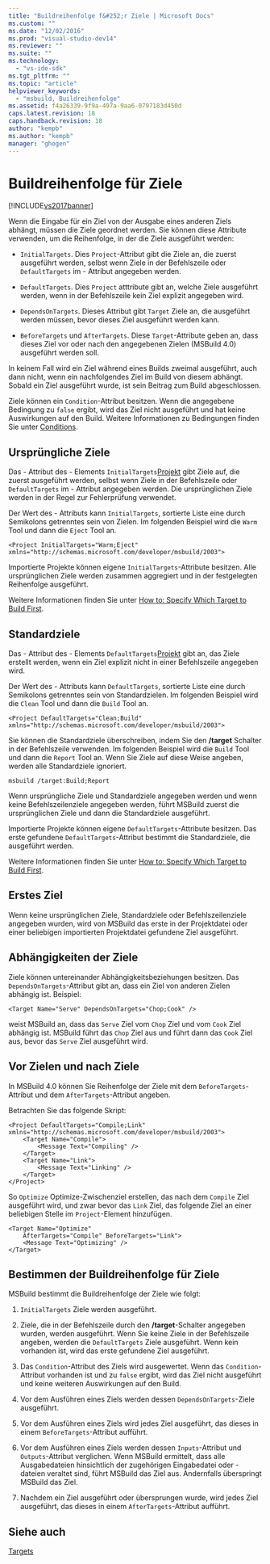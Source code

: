 ```yaml
---
title: "Buildreihenfolge f&#252;r Ziele | Microsoft Docs"
ms.custom: ""
ms.date: "12/02/2016"
ms.prod: "visual-studio-dev14"
ms.reviewer: ""
ms.suite: ""
ms.technology: 
  - "vs-ide-sdk"
ms.tgt_pltfrm: ""
ms.topic: "article"
helpviewer_keywords: 
  - "msbuild, Buildreihenfolge"
ms.assetid: f4a26339-9f9a-497a-9aa6-0797183d450d
caps.latest.revision: 18
caps.handback.revision: 18
author: "kempb"
ms.author: "kempb"
manager: "ghogen"
---
```

# Buildreihenfolge f&#252;r Ziele
[!INCLUDE[vs2017banner](../code-quality/includes/vs2017banner.md)]

Wenn die Eingabe für ein Ziel von der Ausgabe eines anderen Ziels abhängt, müssen die Ziele geordnet werden.  Sie können diese Attribute verwenden, um die Reihenfolge, in der die Ziele ausgeführt werden:  
  
-   `InitialTargets`.  Dies `Project`\-Attribut gibt die Ziele an, die zuerst ausgeführt werden, selbst wenn Ziele in der Befehlszeile oder `DefaultTargets` im \- Attribut angegeben werden.  
  
-   `DefaultTargets`.  Dies `Project` atttribute gibt an, welche Ziele ausgeführt werden, wenn in der Befehlszeile kein Ziel explizit angegeben wird.  
  
-   `DependsOnTargets`.  Dieses Attribut gibt `Target` Ziele an, die ausgeführt werden müssen, bevor dieses Ziel ausgeführt werden kann.  
  
-   `BeforeTargets` und `AfterTargets`.  Diese `Target`\-Attribute geben an, dass dieses Ziel vor oder nach den angegebenen Zielen \(MSBuild 4.0\) ausgeführt werden soll.  
  
 In keinem Fall wird ein Ziel während eines Builds zweimal ausgeführt, auch dann nicht, wenn ein nachfolgendes Ziel im Build von diesem abhängt.  Sobald ein Ziel ausgeführt wurde, ist sein Beitrag zum Build abgeschlossen.  
  
 Ziele können ein `Condition`\-Attribut besitzen.  Wenn die angegebene Bedingung zu `false` ergibt, wird das Ziel nicht ausgeführt und hat keine Auswirkungen auf den Build.  Weitere Informationen zu Bedingungen finden Sie unter [Conditions](../msbuild/msbuild-conditions.md).  
  
## Ursprüngliche Ziele  
 Das \- Attribut des \- Elements `InitialTargets`[Projekt](../msbuild/project-element-msbuild.md) gibt Ziele auf, die zuerst ausgeführt werden, selbst wenn Ziele in der Befehlszeile oder `DefaultTargets` im \- Attribut angegeben werden.  Die ursprünglichen Ziele werden in der Regel zur Fehlerprüfung verwendet.  
  
 Der Wert des \- Attributs kann `InitialTargets`, sortierte Liste eine durch Semikolons getrenntes sein von Zielen.  Im folgenden Beispiel wird die `Warm` Tool und dann die `Eject` Tool an.  
  
```  
<Project InitialTargets="Warm;Eject" xmlns="http://schemas.microsoft.com/developer/msbuild/2003">  
```  
  
 Importierte Projekte können eigene `InitialTargets`\-Attribute besitzen.  Alle ursprünglichen Ziele werden zusammen aggregiert und in der festgelegten Reihenfolge ausgeführt.  
  
 Weitere Informationen finden Sie unter [How to: Specify Which Target to Build First](../msbuild/how-to-specify-which-target-to-build-first.md).  
  
## Standardziele  
 Das \- Attribut des \- Elements `DefaultTargets`[Projekt](../msbuild/project-element-msbuild.md) gibt an, das Ziele erstellt werden, wenn ein Ziel explizit nicht in einer Befehlszeile angegeben wird.  
  
 Der Wert des \- Attributs kann `DefaultTargets`, sortierte Liste eine durch Semikolons getrenntes sein von Standardzielen.  Im folgenden Beispiel wird die `Clean` Tool und dann die `Build` Tool an.  
  
```  
<Project DefaultTargets="Clean;Build" xmlns="http://schemas.microsoft.com/developer/msbuild/2003">  
```  
  
 Sie können die Standardziele überschreiben, indem Sie den **\/target** Schalter in der Befehlszeile verwenden.  Im folgenden Beispiel wird die `Build` Tool und dann die `Report` Tool an.  Wenn Sie Ziele auf diese Weise angeben, werden alle Standardziele ignoriert.  
  
 `msbuild /target:Build;Report`  
  
 Wenn ursprüngliche Ziele und Standardziele angegeben werden und wenn keine Befehlszeilenziele angegeben werden, führt MSBuild zuerst die ursprünglichen Ziele und dann die Standardziele ausgeführt.  
  
 Importierte Projekte können eigene `DefaultTargets`\-Attribute besitzen.  Das erste gefundene `DefaultTargets`\-Attribut bestimmt die Standardziele, die ausgeführt werden.  
  
 Weitere Informationen finden Sie unter [How to: Specify Which Target to Build First](../msbuild/how-to-specify-which-target-to-build-first.md).  
  
## Erstes Ziel  
 Wenn keine ursprünglichen Ziele, Standardziele oder Befehlszeilenziele angegeben wurden, wird von MSBuild das erste in der Projektdatei oder einer beliebigen importierten Projektdatei gefundene Ziel ausgeführt.  
  
## Abhängigkeiten der Ziele  
 Ziele können untereinander Abhängigkeitsbeziehungen besitzen.  Das `DependsOnTargets`\-Attribut gibt an, dass ein Ziel von anderen Zielen abhängig ist.  Beispiel:  
  
```  
<Target Name="Serve" DependsOnTargets="Chop;Cook" />  
```  
  
 weist MSBuild an, dass das `Serve` Ziel vom `Chop` Ziel und vom `Cook` Ziel abhängig ist.  MSBuild führt das `Chop` Ziel aus und führt dann das `Cook` Ziel aus, bevor das `Serve` Ziel ausgeführt wird.  
  
## Vor Zielen und nach Ziele  
 In MSBuild 4.0 können Sie Reihenfolge der Ziele mit dem `BeforeTargets`\-Attribut und dem `AfterTargets`\-Attribut angeben.  
  
 Betrachten Sie das folgende Skript:  
  
```  
<Project DefaultTargets="Compile;Link" xmlns="http://schemas.microsoft.com/developer/msbuild/2003">  
    <Target Name="Compile">  
        <Message Text="Compiling" />  
    </Target>  
    <Target Name="Link">  
        <Message Text="Linking" />  
    </Target>  
</Project>  
```  
  
 So `Optimize` Optimize\-Zwischenziel erstellen, das nach dem `Compile` Ziel ausgeführt wird, und zwar bevor das `Link` Ziel, das folgende Ziel an einer beliebigen Stelle im `Project`\-Element hinzufügen.  
  
```  
<Target Name="Optimize"   
    AfterTargets="Compile" BeforeTargets="Link">  
    <Message Text="Optimizing" />  
</Target>  
```  
  
## Bestimmen der Buildreihenfolge für Ziele  
 MSBuild bestimmt die Buildreihenfolge der Ziele wie folgt:  
  
1.  `InitialTargets` Ziele werden ausgeführt.  
  
2.  Ziele, die in der Befehlszeile durch den **\/target**\-Schalter angegeben wurden, werden ausgeführt.  Wenn Sie keine Ziele in der Befehlszeile angeben, werden die `DefaultTargets` Ziele ausgeführt.  Wenn kein vorhanden ist, wird das erste gefundene Ziel ausgeführt.  
  
3.  Das `Condition`\-Attribut des Ziels wird ausgewertet.  Wenn das `Condition`\-Attribut vorhanden ist und zu `false` ergibt, wird das Ziel nicht ausgeführt und keine weiteren Auswirkungen auf den Build.  
  
4.  Vor dem Ausführen eines Ziels werden dessen `DependsOnTargets`\-Ziele ausgeführt.  
  
5.  Vor dem Ausführen eines Ziels wird jedes Ziel ausgeführt, das dieses in einem `BeforeTargets`\-Attribut aufführt.  
  
6.  Vor dem Ausführen eines Ziels werden dessen `Inputs`\-Attribut und `Outputs`\-Attribut verglichen.  Wenn MSBuild ermittelt, dass alle Ausgabedateien hinsichtlich der zugehörigen Eingabedatei oder \- dateien veraltet sind, führt MSBuild das Ziel aus.  Andernfalls überspringt MSBuild das Ziel.  
  
7.  Nachdem ein Ziel ausgeführt oder übersprungen wurde, wird jedes Ziel ausgeführt, das dieses in einem `AfterTargets`\-Attribut aufführt.  
  
## Siehe auch  
 [Targets](../msbuild/msbuild-targets.md)